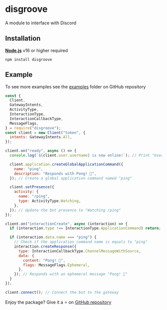 # disgroove

A module to interface with Discord

## Installation

[**Node.js**](https://nodejs.org) v16 or higher required

```
npm install disgroove
```

## Example

To see more examples see the [examples](https://github.com/XenKys/disgroove/tree/main/examples) folder on GitHub repository

```js
const {
  Client,
  GatewayIntents,
  ActivityType,
  InteractionType,
  InteractionCallbackType,
  MessageFlags,
} = require("disgroove");
const client = new Client("token", {
  intents: GatewayIntents.All,
});

client.on("ready", async () => {
  console.log(`${client.user.username} is now online!`); // Print "Username is now online!" when the bot connects to the gateway

  client.application.createGlobalApplicationCommand({
    name: "ping",
    description: "Responds with Pong! 🏓",
  }); // Create a global application command named "ping"

  client.setPresence({
    activity: {
      name: "/ping",
      type: ActivityType.Watching,
    },
  }); // Update the bot presence to "Watching /ping"
});

client.on("interactionCreate", async (interaction) => {
  if (interaction.type !== InteractionType.ApplicationCommand) return; // Check if the interaction is an application command

  if (interaction.data.name === "ping") {
    // Check if the application command name is equals to "ping"
    interaction.createResponse({
      type: InteractionCallbackType.ChannelMessageWithSource,
      data: {
        content: "Pong! 🏓",
        flags: MessageFlags.Ephemeral,
      },
    }); // Responds with an ephemeral message "Pong! 🏓"
  }
});

client.connect(); // Connect the bot to the gateway
```

Enjoy the package? Give it a ⭐ on [GitHub repository](https://github.com/XenKys/disgroove)
